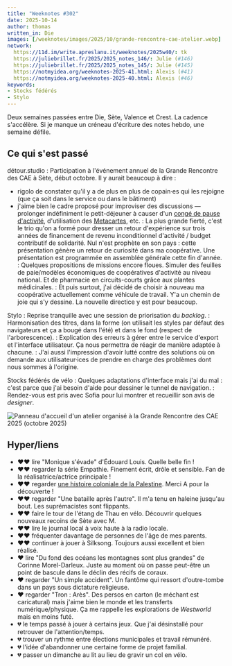 ```yaml
---
title: "Weeknotes #302"
date: 2025-10-14
author: thomas
written_in: Die
images: [/weeknotes/images/2025/10/grande-rencontre-cae-atelier.webp]
network:
  https://11d.im/write.apreslanu.it/weeknotes/2025w40/: tk
  https://juliebrillet.fr/2025/2025_notes_146/: Julie (#146)
  https://juliebrillet.fr/2025/2025_notes_145/: Julie (#145)
  https://notmyidea.org/weeknotes-2025-41.html: Alexis (#41)
  https://notmyidea.org/weeknotes-2025-40.html: Alexis (#46)
keywords:
- Stocks fédérés
- Stylo
---
```


Deux semaines passées entre Die, Sète, Valence et Crest. La cadence s'accélère. Si je manque un créneau d'écriture des notes hebdo, une semaine défile.

<!--more-->

## Ce qui s'est passé

détour.studio
: Participation à l'événement annuel de la Grande Rencontre des CAE à Sète, début octobre. Il y aurait beaucoup à dire :
- rigolo de constater qu'il y a de plus en plus de copain·es qui les rejoigne (que ça soit dans le service ou dans le bâtiment)
- j'aime bien le cadre proposé pour improviser des discussions — prolonger indéfiniment le petit-déjeuner à causer d'un [congé de pause d'activité](recherche-action.vivreletravail.net/le-temps-suspendu/), d'utilisation des [Metacartes](https://www.metacartes.cc/), etc.
: La plus grande fierté, c'est le trio qu'on a formé pour dresser un retour d'expérience sur trois années de financement de revenu inconditionnel d'activité / budget contributif de solidarité. Nul n'est prophète en son pays : cette présentation génère un retour de curiosité dans ma coopérative. Une présentation est programmée en assemblée générale cette fin d'année.
: Quelques propositions de missions encore floues. Simuler des feuilles de paie/modèles économiques de coopératives d'activité au niveau national. Et de pharmacie en circuits-courts grâce aux plantes médicinales.
: Et puis surtout, j'ai décidé de choisir à nouveau ma coopérative actuellement comme véhicule de travail. Y'a un chemin de joie qui s'y dessine. La nouvelle directice y est pour beaucoup.

Stylo
: Reprise tranquille avec une session de priorisation du <i lang=en>backlog</i>.
: Harmonisation des titres, dans la forme (on utilisait les styles par défaut des navigateurs et ça a bougé dans l'été) et dans le fond (respect de l'arborescence).
: Explication des erreurs à gérer entre le service d'export et l'interface utilisateur. Ça nous permettra de réagir de manière adaptée à chacune.
: J'ai aussi l'impression d'avoir lutté contre des solutions où on demande aux utilisateur·ices de prendre en charge des problèmes dont nous sommes à l'origine.

Stocks fédérés de vélo
: Quelques adaptations d'interface mais j'ai du mal : c'est parce que j'ai besoin d'aide pour dessiner le tunnel de navigation.
: Rendez-vous est pris avec Sofia pour lui montrer et recueillir son avis de <i lang=en>designer</i>.

![](/weeknotes/images/2025/10/grande-rencontre-cae-atelier.webp "Panneau d'accueil d'un atelier organisé à la Grande Rencontre des CAE 2025 (octobre 2025)")

## Hyper/liens

- <span aria-label="J'ai beaucoup aimé">❤️❤️</span> lire "Monique s'évade" d'Édouard Louis. Quelle belle fin !
- <span aria-label="J'ai beaucoup aimé">❤️❤️</span> regarder la série Empathie. Finement écrit, drôle et sensible. Fan de la réalisatrice/actrice principale !
- <span aria-label="J'ai beaucoup aimé">❤️❤️</span> regarder [une histoire coloniale de la Palestine](https://www.youtube.com/watch?v=fA3jFSL-Gpg). Merci A pour la découverte !
- <span aria-label="J'ai beaucoup aimé">❤️❤️</span> regarder "Une bataille après l'autre". Il m'a tenu en haleine jusqu'au bout. Les suprémacistes sont flippants.
- <span aria-label="J'ai beaucoup aimé">❤️❤️</span> faire le tour de l'étang de Thau en vélo. Découvrir quelques nouveaux recoins de Sète avec M.
- <span aria-label="J'ai beaucoup aimé">❤️❤️</span> lire le journal local à voix haute à la radio locale.
- <span aria-label="J'ai beaucoup aimé">❤️❤️</span> fréquenter davantage de personnes de l'âge de mes parents.
- <span aria-label="J'ai beaucoup aimé">❤️❤️</span> continuer à jouer à Silksong. Toujours aussi excellent et bien réalisé.
- <span aria-label="J'ai aimé">❤️</span> lire "Du fond des océans les montagnes sont plus grandes" de Corinne Morel-Darleux. Juste au moment où on passe peut-être un point de bascule dans le déclin des récifs de coraux.
- <span aria-label="J'ai aimé">❤️</span> regarder "Un simple accident". Un fantôme qui ressort d'outre-tombe dans un pays sous dictature religieuse.
- <span aria-label="J'ai aimé">❤️</span> regarder "Tron : Arès". Des persos en carton (le méchant est caricatural) mais j'aime bien le monde et les transferts numérique/physique. Ça me rappelle les explorations de <i lang=en>Westworld</i> mais en moins futé.
- <span aria-label="J'ai eu de la peine avec">💔</span> le temps passé à jouer à certains jeux. Que j'ai désinstallé pour retrouver de l'attention/temps.
- <span aria-label="J'ai eu de la peine avec">💔</span> trouver un rythme entre élections municipales et travail rémunéré.
- <span aria-label="J'ai eu de la peine avec">💔</span> l'idée d'abandonner une certaine forme de projet familial.
- <span aria-label="J'ai eu de la peine avec">💔</span> passer un dimanche au lit au lieu de gravir un col en vélo.
